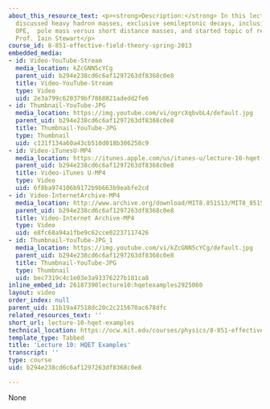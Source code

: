 ```yaml
---
about_this_resource_text: <p><strong>Description:</strong> In this lecture, the professor
  discussed heavy hadron masses, exclusive semileptonic decays, inclusive decays and
  OPE,  pole mass versus short distance masses, and started topic of renormalons.</p><p><strong>Instructor:</strong>
  Prof. Iain Stewart</p>
course_id: 8-851-effective-field-theory-spring-2013
embedded_media:
- id: Video-YouTube-Stream
  media_location: kZcGNN5cYCg
  parent_uid: b294e238cd6c6af1297263df8368c0e8
  title: Video-YouTube-Stream
  type: Video
  uid: 2e3a799c620379bf7868821adedd2fe6
- id: Thumbnail-YouTube-JPG
  media_location: https://img.youtube.com/vi/ogrcXqbvbL4/default.jpg
  parent_uid: b294e238cd6c6af1297263df8368c0e8
  title: Thumbnail-YouTube-JPG
  type: Thumbnail
  uid: c131f134a60a43cb510d018b306258c9
- id: Video-iTunesU-MP4
  media_location: https://itunes.apple.com/us/itunes-u/lecture-10-hqet-examples/id717384450?i=168570687
  parent_uid: b294e238cd6c6af1297263df8368c0e8
  title: Video-iTunes U-MP4
  type: Video
  uid: 6f8ba974106b9172b9b663b9eabfe2cd
- id: Video-InternetArchive-MP4
  media_location: http://www.archive.org/download/MIT8.851S13/MIT8_851S13_lec10_300k.mp4
  parent_uid: b294e238cd6c6af1297263df8368c0e8
  title: Video-Internet Archive-MP4
  type: Video
  uid: e8fc68a94a1fbe9c62cce02237117426
- id: Thumbnail-YouTube-JPG_1
  media_location: https://img.youtube.com/vi/kZcGNN5cYCg/default.jpg
  parent_uid: b294e238cd6c6af1297263df8368c0e8
  title: Thumbnail-YouTube-JPG
  type: Thumbnail
  uid: bec7319c4c1e03e3a93376227b181ca8
inline_embed_id: 26187390lecture10:hqetexamples2925060
layout: video
order_index: null
parent_uid: 11b19a47518dc20c2c215670ac678dfc
related_resources_text: ''
short_url: lecture-10-hqet-examples
technical_location: https://ocw.mit.edu/courses/physics/8-851-effective-field-theory-spring-2013/video-lectures/lecture-10-hqet-examples
template_type: Tabbed
title: 'Lecture 10: HQET Examples'
transcript: ''
type: course
uid: b294e238cd6c6af1297263df8368c0e8

---
```

None